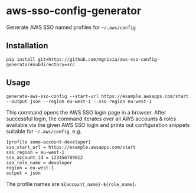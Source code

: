 # aws-sso-config-generator

Generate AWS SSO named profiles for `~/.aws/config`

## Installation

```
pip install git+https://github.com/mgnisia/aws-sso-config-generator#subdirectory=src
```

## Usage

```
generate-aws-sso-config --start-url https://example.awsapps.com/start --output json --region eu-west-1 --sso-region eu-west-1
```

This command opens the AWS SSO login page in a browser. After successful login, the command iterates over all AWS
accounts & roles available via the given AWS SSO login and prints out configuration snippets suitable for
`~/.aws/config`, e.g.
```
[profile some-account-developer]
sso_start_url = https://example.awsapps.com/start
sso_region = eu-west-1
sso_account_id = 123456789012
sso_role_name = developer
region = eu-west-1
output = json
```

The profile names are `${account_name}-${role_name}`.
